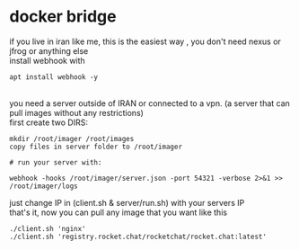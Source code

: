# docker bridge
if you live in iran like me, this is the easiest way , you don't need nexus or jfrog or anything else<br>
install webhook with 
```
apt install webhook -y
```
<br>
you need a server outside of IRAN or connected to a vpn. (a server that can pull images without any restrictions)<br>
first create two DIRS:

```
mkdir /root/imager /root/images
copy files in server folder to /root/imager

# run your server with:

webhook -hooks /root/imager/server.json -port 54321 -verbose 2>&1 >> /root/imager/logs
```
just change IP in (client.sh & server/run.sh) with your servers IP <br>that's it, now you can pull any image that you want like this<br>
```
./client.sh 'nginx' 
./client.sh 'registry.rocket.chat/rocketchat/rocket.chat:latest'
```
